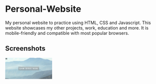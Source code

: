 # Personal-Website
My personal website to practice using HTML, CSS and Javascript. This website showcases my other projects, work, education and more. It is mobile-friendly and compatible with most popular browsers.

## Screenshots
<img src="https://github.com/gandh99/Personal-Website/blob/master/screenshots/banner.png" alt="alt text" width="30%" height="30%">
